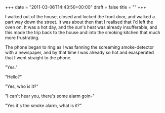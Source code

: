+++
date = "2011-03-06T14:43:50+00:00"
draft = false
title = ""
+++
<p>I walked out of the house, closed and locked the front door, and walked a part way down the street. It was about then that I realised that I'd left the oven on. It was a hot day, and the sun's heat was already insufferable, and this made the trip back to the house and into the smoking kitchen that much more frustrating.</p>&#13;
<p>The phone began to ring as I was fanning the screaming smoke-detector with a newspaper, and by that time I was already so hot and exasperated that I went straight to the phone.</p>&#13;
<p>"Yes."</p>&#13;
<p>"Hello?"</p>&#13;
<p>"Yes, who is it?"</p>&#13;
<p>"I can't hear you, there's some alarm goin-"</p>&#13;
<p>"Yes it's the smoke alarm, what is it?"</p> 
